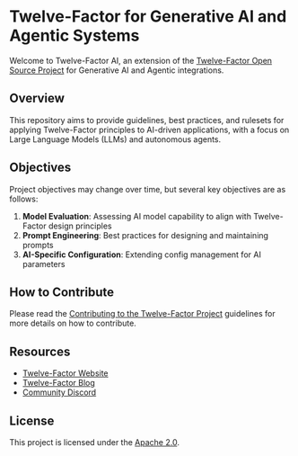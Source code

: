 # Twelve-Factor for Generative AI and Agentic Systems

Welcome to Twelve-Factor AI, an extension of the [Twelve-Factor Open Source Project](https://github.com/twelve-factor/twelve-factor) for Generative AI and Agentic integrations.

## Overview

This repository aims to provide guidelines, best practices, and rulesets for applying Twelve-Factor principles to AI-driven applications, with a focus on Large Language Models (LLMs) and autonomous agents.

## Objectives

Project objectives may change over time, but several key objectives are as follows: 

1. **Model Evaluation**: Assessing AI model capability to align with Twelve-Factor design principles
2. **Prompt Engineering**: Best practices for designing and maintaining prompts
3. **AI-Specific Configuration**: Extending config management for AI parameters

## How to Contribute

Please read the [Contributing to the Twelve-Factor Project](https://github.com/twelve-factor/twelve-factor/blob/next/CONTRIBUTING.md) guidelines for more details on how to contribute.

## Resources

- [Twelve-Factor Website](https://12factor.net/)
- [Twelve-Factor Blog](https://12factor.net/blog)
- [Community Discord](https://discord.gg/wP26xJBW)

## License

This project is licensed under the [Apache 2.0](https://github.com/twelve-factor/factor-ai/blob/main/LICENSE).
